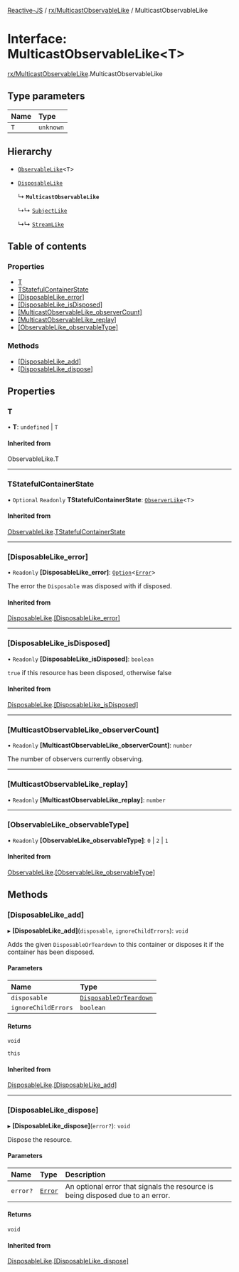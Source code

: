 [Reactive-JS](../README.md) / [rx/MulticastObservableLike](../modules/rx_MulticastObservableLike.md) / MulticastObservableLike

# Interface: MulticastObservableLike<T\>

[rx/MulticastObservableLike](../modules/rx_MulticastObservableLike.md).MulticastObservableLike

## Type parameters

| Name | Type |
| :------ | :------ |
| `T` | `unknown` |

## Hierarchy

- [`ObservableLike`](rx_ObservableLike.ObservableLike.md)<`T`\>

- [`DisposableLike`](util_DisposableLike.DisposableLike.md)

  ↳ **`MulticastObservableLike`**

  ↳↳ [`SubjectLike`](rx_SubjectLike.SubjectLike.md)

  ↳↳ [`StreamLike`](streaming_StreamLike.StreamLike.md)

## Table of contents

### Properties

- [T](rx_MulticastObservableLike.MulticastObservableLike.md#t)
- [TStatefulContainerState](rx_MulticastObservableLike.MulticastObservableLike.md#tstatefulcontainerstate)
- [[DisposableLike\_error]](rx_MulticastObservableLike.MulticastObservableLike.md#[disposablelike_error])
- [[DisposableLike\_isDisposed]](rx_MulticastObservableLike.MulticastObservableLike.md#[disposablelike_isdisposed])
- [[MulticastObservableLike\_observerCount]](rx_MulticastObservableLike.MulticastObservableLike.md#[multicastobservablelike_observercount])
- [[MulticastObservableLike\_replay]](rx_MulticastObservableLike.MulticastObservableLike.md#[multicastobservablelike_replay])
- [[ObservableLike\_observableType]](rx_MulticastObservableLike.MulticastObservableLike.md#[observablelike_observabletype])

### Methods

- [[DisposableLike\_add]](rx_MulticastObservableLike.MulticastObservableLike.md#[disposablelike_add])
- [[DisposableLike\_dispose]](rx_MulticastObservableLike.MulticastObservableLike.md#[disposablelike_dispose])

## Properties

### T

• **T**: `undefined` \| `T`

#### Inherited from

ObservableLike.T

___

### TStatefulContainerState

• `Optional` `Readonly` **TStatefulContainerState**: [`ObserverLike`](rx_ObserverLike.ObserverLike.md)<`T`\>

#### Inherited from

[ObservableLike](rx_ObservableLike.ObservableLike.md).[TStatefulContainerState](rx_ObservableLike.ObservableLike.md#tstatefulcontainerstate)

___

### [DisposableLike\_error]

• `Readonly` **[DisposableLike\_error]**: [`Option`](../modules/util_Option.md#option)<[`Error`](../modules/util_DisposableLike.md#error)\>

The error the `Disposable` was disposed with if disposed.

#### Inherited from

[DisposableLike](util_DisposableLike.DisposableLike.md).[[DisposableLike_error]](util_DisposableLike.DisposableLike.md#[disposablelike_error])

___

### [DisposableLike\_isDisposed]

• `Readonly` **[DisposableLike\_isDisposed]**: `boolean`

`true` if this resource has been disposed, otherwise false

#### Inherited from

[DisposableLike](util_DisposableLike.DisposableLike.md).[[DisposableLike_isDisposed]](util_DisposableLike.DisposableLike.md#[disposablelike_isdisposed])

___

### [MulticastObservableLike\_observerCount]

• `Readonly` **[MulticastObservableLike\_observerCount]**: `number`

The number of observers currently observing.

___

### [MulticastObservableLike\_replay]

• `Readonly` **[MulticastObservableLike\_replay]**: `number`

___

### [ObservableLike\_observableType]

• `Readonly` **[ObservableLike\_observableType]**: ``0`` \| ``2`` \| ``1``

#### Inherited from

[ObservableLike](rx_ObservableLike.ObservableLike.md).[[ObservableLike_observableType]](rx_ObservableLike.ObservableLike.md#[observablelike_observabletype])

## Methods

### [DisposableLike\_add]

▸ **[DisposableLike_add]**(`disposable`, `ignoreChildErrors`): `void`

Adds the given `DisposableOrTeardown` to this container or disposes it if the container has been disposed.

#### Parameters

| Name | Type |
| :------ | :------ |
| `disposable` | [`DisposableOrTeardown`](../modules/util_DisposableLike.md#disposableorteardown) |
| `ignoreChildErrors` | `boolean` |

#### Returns

`void`

`this`

#### Inherited from

[DisposableLike](util_DisposableLike.DisposableLike.md).[[DisposableLike_add]](util_DisposableLike.DisposableLike.md#[disposablelike_add])

___

### [DisposableLike\_dispose]

▸ **[DisposableLike_dispose]**(`error?`): `void`

Dispose the resource.

#### Parameters

| Name | Type | Description |
| :------ | :------ | :------ |
| `error?` | [`Error`](../modules/util_DisposableLike.md#error) | An optional error that signals the resource is being disposed due to an error. |

#### Returns

`void`

#### Inherited from

[DisposableLike](util_DisposableLike.DisposableLike.md).[[DisposableLike_dispose]](util_DisposableLike.DisposableLike.md#[disposablelike_dispose])
